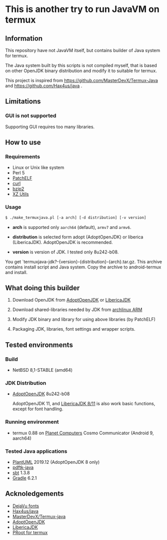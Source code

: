 # This is another try to run JavaVM on termux

## Information

This repository have not JavaVM itself, but contains builder of
Java system for termux.

The Java system built by this scripts is not compiled myself,
that is based on other OpenJDK binary distribution and modify it to
suitable for termux.

This project is inspired from
https://github.com/MasterDevX/Termux-Java and
https://github.com/Hax4us/java .

## Limitations

### GUI is not supported

Supporting GUI requires too many libraries.

## How to use

### Requirements

* Linux or Unix like system
* Perl 5
* [PatchELF](https://nixos.org/patchelf.html)
* [curl](https://curl.haxx.se)
* [bzip2](https://www.sourceware.org/bzip2/)
* [XZ Utils](https://tukaani.org/xz/)
  
### Usage

```sh
$ ./make_termuxjava.pl [-a arch] [-d distribution] [-v version]
```

* **arch** is supported only `aarch64` (default), `armv7` and `armv6`.

* **distribution** is selected form adopt (AdoptOpenJDK) or
  liberica (LibericaJDK). AdoptOpenJDK is recommended.
  
* **version** is version of JDK. I tested only 8u242-b08.

You get `termuxjava-jdk?-{version}-{distribution}-{arch}.tar.gz.
This archive contains install script and Java system. Copy the
archive to android-termux and install.

## What doing this builder

1. Download OpenJDK from [AdoptOpenJDK](https://adoptopenjdk.net)
   or [LibericaJDK](https://bell-sw.com/java)

2. Download shared-libraries needed by JDK from
   [archlinux ARM](https://archlinuxarm.org)

3. Modify JDK binary and library for using above libraries
   (by PatchELF)

4. Packaging JDK, libraries, font settings and wrapper scripts.

## Tested environments

### Build

* NetBSD 8,1-STABLE (amd64)

### JDK Distribution

* [AdoptOpenJDK](https://adoptopenjdk.net) 8u242-b08

  AdoptOpenJDK 11, and [LibericaJDK 8/11](https://bellsw-com/java) is
  also work basic functions, except for font handling.

### Running environment

* termux 0.88 on [Planet Computers](https://www.www3.planetcom.co.uk)
  Cosmo Communicator (Android 9, aarch64)

### Tested Java applications

* [PlantUML](http://plantuml.com) 2019.12 (AdoptOpenJDK 8 only)
* [pdftk-java](https://gitlab.com/pdftk-java/pdftk)
* [sbt](https://www.scala-sbt.org) 1.3.8
* [Gradle](https://gradle.org) 6.2.1

## Acknoledgements

* [DejaVu fonts](https://dejavu-fonts.github.io)
* [Hax4us/java](https://github.com/Hax4us/java)
* [MasterDevX/Termux-java](https://github.com/MasterDevX/Termux-Java)
* [AdoptOpenJDK](https://adoptopenjdk.net)
* [LibericaJDK](https://bell-sw.com/java)
* [PRoot for termux](https://github.com/termux/proot)
